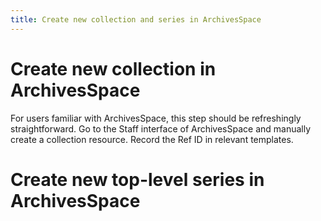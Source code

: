```yaml
---
title: Create new collection and series in ArchivesSpace
---
```


# Create new collection in ArchivesSpace

For users familiar with ArchivesSpace, this step should be refreshingly straightforward. Go to the Staff interface of ArchivesSpace and manually create a collection resource. Record the Ref ID in relevant templates.

# Create new top-level series in ArchivesSpace
